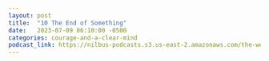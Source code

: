 ```yaml
---
layout: post
title:  "10 The End of Something"
date:   2023-07-09 06:10:00 -0500
categories: courage-and-a-clear-mind
podcast_link: https://nilbus-podcasts.s3.us-east-2.amazonaws.com/the-well-trained-mind/Courage%20and%20a%20Clear%20Mind/10%20The%20End%20of%20Something.mp3
---
```

